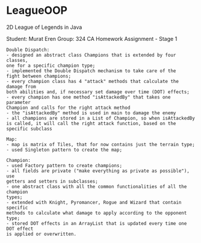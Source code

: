 # LeagueOOP
2D League of Legends in Java


Student: Murat Eren
Group: 324 CA
			Homework Assignment - Stage 1

	Double Dispatch:
	- designed an abstract class Champions that is extended by four classes,
	one for a specific champion type;
	- implemented the Double Dispatch mechanism to take care of the 
	fight between champions;
	- every champion class has 4 "attack" methods that calculate the damage from
	both abilities and, if necessary set damage over time (DOT) effects;
	- every champion has one method "isAttackedBy" that takes one parameter
	Champion and calls for the right attack method
	- the "isAttackedBy" method is used in main to damage the enemy
	- all champions are stored in a List of Champion, so when isAttackedBy
	is called, it will call the right attack function, based on the specific subclass

	Map:
	- map is matrix of Tiles, that for now contains just the terrain type;
	- used Singleton pattern to create the map;
	
	Champion:
	- used Factory pattern to create champions;
	- all fields are private ("make everything as private as possible"), use
	getters and setters in subclasses;
	- one abstract class with all the common functionalities of all the champion
	types;
	- extended with Knight, Pyromancer, Rogue and Wizard that contain specific
	methods to calculate what damage to apply according to the opponent type;
	- stored DOT effects in an ArrayList that is updated every time one DOT effect
	is applied or overwritten.
